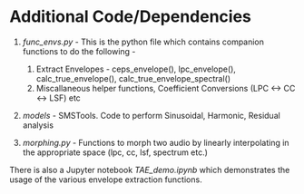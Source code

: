 # Additional Code/Dependencies

1. *func_envs.py* - This is the python file which contains companion functions to do the following - 
	1. Extract Envelopes - ceps_envelope(), lpc_envelope(), calc\_true\_envelope(), calc\_true\_envelope\_spectral()
	2. Miscallaneous helper functions, Coefficient Conversions (LPC <-> CC <-> LSF) etc

2. *models* - SMSTools. Code to perform Sinusoidal, Harmonic, Residual analysis

3. *morphing.py* - Functions to morph two audio by linearly interpolating in the appropriate space (lpc, cc, lsf, spectrum etc.)

There is also a Jupyter notebook *TAE_demo.ipynb* which demonstrates the usage of the various envelope extraction functions.